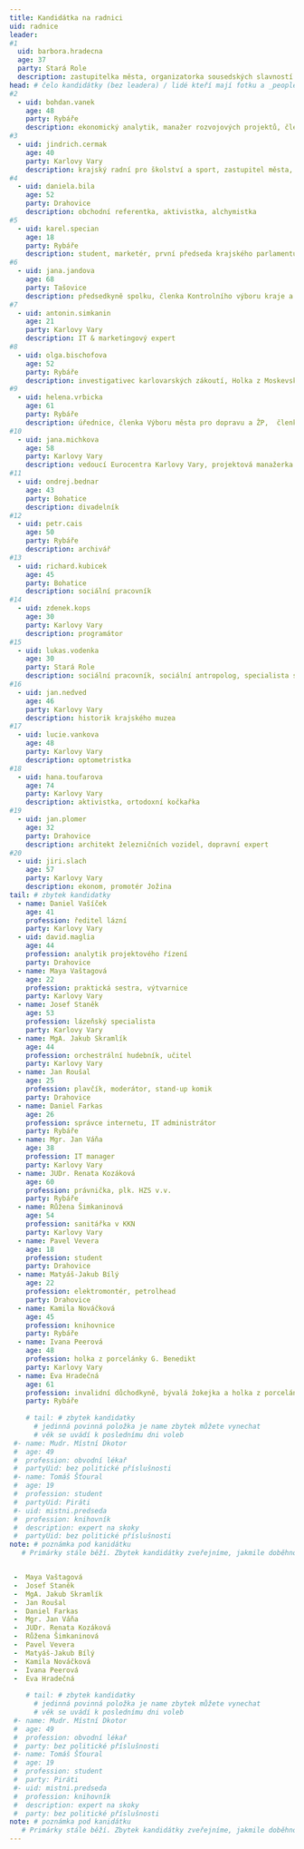 ```yaml
---
title: Kandidátka na radnici
uid: radnice
leader:
#1
  uid: barbora.hradecna
  age: 37
  party: Stará Role
  description: zastupitelka města, organizatorka sousedských slavností ČR, promoterka kulturních akci, kreativec # zobrazuje se v komunalni-volby
head: # čelo kandidátky (bez leadera) / lidé kteří mají fotku a _people/jmeno.md
#2
  - uid: bohdan.vanek
    age: 48
    party: Rybáře
    description: ekonomický analytik, manažer rozvojových projektů, člen Finančního výboru kraje a města 
#3    
  - uid: jindrich.cermak
    age: 40
    party: Karlovy Vary
    description: krajský radní pro školství a sport, zastupitel města, politický analytik
#4    
  - uid: daniela.bila
    age: 52
    party: Drahovice 
    description: obchodní referentka, aktivistka, alchymistka
#5    
  - uid: karel.specian
    age: 18
    party: Rybáře 
    description: student, marketér, první předseda krajského parlamentu dětí a mládeže
#6    
  - uid: jana.jandova
    age: 68
    party: Tašovice 
    description: předsedkyně spolku, členka Kontrolního výboru kraje a města, srdcařka
#7    
  - uid: antonin.simkanin
    age: 21
    party: Karlovy Vary 
    description: IT & marketingový expert
#8    
  - uid: olga.bischofova
    age: 52
    party: Rybáře 
    description: investigativec karlovarských zákoutí, Holka z Moskevské
#9    
  - uid: helena.vrbicka
    age: 61
    party: Rybáře 
    description: úřednice, členka Výboru města pro dopravu a ŽP,  členka krajského Výboru pro zdravotnictví
#10    
  - uid: jana.michkova
    age: 58
    party: Karlovy Vary 
    description: vedoucí Eurocentra Karlovy Vary, projektová manažerka
#11
  - uid: ondrej.bednar
    age: 43
    party: Bohatice 
    description: divadelník
#12
  - uid: petr.cais
    age: 50
    party: Rybáře 
    description: archivář
#13
  - uid: richard.kubicek
    age: 45
    party: Bohatice 
    description: sociální pracovník
#14
  - uid: zdenek.kops
    age: 30
    party: Karlovy Vary
    description: programátor 
#15
  - uid: lukas.vodenka
    age: 30
    party: Stará Role
    description: sociální pracovník, sociální antropolog, specialista služeb zákazníkům
#16
  - uid: jan.nedved
    age: 46
    party: Karlovy Vary
    description: historik krajského muzea
#17
  - uid: lucie.vankova
    age: 48
    party: Karlovy Vary
    description: optometristka
#18
  - uid: hana.toufarova
    age: 74
    party: Karlovy Vary
    description: aktivistka, ortodoxní kočkařka
#19
  - uid: jan.plomer
    age: 32
    party: Drahovice
    description: architekt železničních vozidel, dopravní expert
#20
  - uid: jiri.slach
    age: 57
    party: Karlovy Vary
    description: ekonom, promotér Jožina
tail: # zbytek kandidatky
  - name: Daniel Vašíček
    age: 41
    profession: ředitel lázní
    party: Karlovy Vary
  - uid: david.maglia
    age: 44
    profession: analytik projektového řízení
    party: Drahovice
  - name: Maya Vaštagová
    age: 22
    profession: praktická sestra, výtvarnice
    party: Karlovy Vary
  - name: Josef Staněk
    age: 53
    profession: lázeňský specialista
    party: Karlovy Vary
  - name: MgA. Jakub Skramlík
    age: 44
    profession: orchestrální hudebník, učitel
    party: Karlovy Vary
  - name: Jan Roušal
    age: 25
    profession: plavčík, moderátor, stand-up komik
    party: Drahovice
  - name: Daniel Farkas
    age: 26
    profession: správce internetu, IT administrátor
    party: Rybáře
  - name: Mgr. Jan Váňa
    age: 38
    profession: IT manager
    party: Karlovy Vary
  - name: JUDr. Renata Kozáková
    age: 60
    profession: právnička, plk. HZS v.v.
    party: Rybáře
  - name: Růžena Šimkaninová
    age: 54
    profession: sanitářka v KKN
    party: Karlovy Vary
  - name: Pavel Vevera
    age: 18
    profession: student
    party: Drahovice
  - name: Matyáš-Jakub Bílý
    age: 22
    profession: elektromontér, petrolhead
    party: Drahovice
  - name: Kamila Nováčková
    age: 45
    profession: knihovnice
    party: Rybáře
  - name: Ivana Peerová
    age: 48
    profession: holka z porcelánky G. Benedikt
    party: Karlovy Vary
  - name: Eva Hradečná
    age: 61
    profession: invalidní důchodkyně, bývalá žokejka a holka z porcelánky
    party: Rybáře
    
    # tail: # zbytek kandidatky
      # jedinná povinná položka je name zbytek můžete vynechat
      # věk se uvádí k poslednímu dni voleb
 #- name: Mudr. Místní Dkotor
 #  age: 49
 #  profession: obvodní lékař
 #  partyUid: bez politické příslušnosti
 #- name: Tomáš Šťoural
 #  age: 19
 #  profession: student
 #  partyUid: Piráti
 #- uid: mistni.predseda
 #  profession: knihovník
 #  description: expert na skoky
 #  partyUid: bez politické příslušnosti
note: # poznámka pod kanidátku
   # Primárky stále běží. Zbytek kandidátky zveřejníme, jakmile doběhnou.


 -  Maya Vaštagová
 -  Josef Staněk
 -  MgA. Jakub Skramlík
 -  Jan Roušal
 -  Daniel Farkas
 -  Mgr. Jan Váňa
 -  JUDr. Renata Kozáková
 -  Růžena Šimkaninová
 -  Pavel Vevera
 -  Matyáš-Jakub Bílý
 -  Kamila Nováčková
 -  Ivana Peerová
 -  Eva Hradečná
    
    # tail: # zbytek kandidatky
      # jedinná povinná položka je name zbytek můžete vynechat
      # věk se uvádí k poslednímu dni voleb
 #- name: Mudr. Místní Dkotor
 #  age: 49
 #  profession: obvodní lékař
 #  party: bez politické příslušnosti
 #- name: Tomáš Šťoural
 #  age: 19
 #  profession: student
 #  party: Piráti
 #- uid: mistni.predseda
 #  profession: knihovník
 #  description: expert na skoky
 #  party: bez politické příslušnosti
note: # poznámka pod kanidátku
   # Primárky stále běží. Zbytek kandidátky zveřejníme, jakmile doběhnou.
---
```

